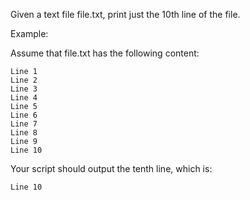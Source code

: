 Given a text file file.txt, print just the 10th line of the file.

Example:

Assume that file.txt has the following content:
```
Line 1
Line 2
Line 3
Line 4
Line 5
Line 6
Line 7
Line 8
Line 9
Line 10
```

Your script should output the tenth line, which is:
```
Line 10
```
